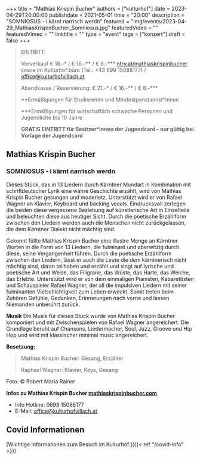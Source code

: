 +++
title = "Mathias Krispin Bucher"
authors = ["kulturhof"]
date = 2023-04-29T20:00:00
publishdate = 2021-05-01
time = "20:00"
description = "SOMNIOSUS - i kärnt narrisch werdn"
featured = "img/events/2023-04-29_MathiasKrispinBucher_Somniosus.jpg"
featuredVideo = ""
featuredVimeo = ""
linktitle = ""
type = "event"
tags = ["konzert"]
draft = false
+++

> EINTRITT: 
> 
> Vorverkauf € 18.-\* / € 16.-\*\* / € 8.-\*\*\* [ntry.at/mathiaskrispinbucher](https://ntry.at/mathiaskrispinbucher) sowie im Kulturhof:büro (Tel.: +43 699 15088177) / office@kulturhofvillach.at
>
> Abendkasse / Reservierung: € 21.-\* / € 16.-\*\* / € 8.-\*\*\*
> 
> \*\*Ermäßigungen für Studierende und Mindestpenstionist\*innen
> 
> \*\*\*Ermäßigungen für wirtschaftlich schwache Personen und Jugendliche bis 19 Jahre
> 
> **GRATIS EINTRITT für Besitzer\*innen der Jugendcard - nur gültig bei Vorlage der Jugendcard**



## Mathias Krispin Bucher
### SOMNIOSUS - i kärnt narrisch werdn

Dieses Stück, das in 13 Liedern durch Kärntner Mundart in Kombination mit schriftdeutscher Lyrik 
eine wahre Geschichte erzählt, wird von Mathias Krispin Bucher gesungen und moderietz. 
Unterstützt wird er von Rafael Wagner an Klavier, Keyboard und backing vocals. 
Eindrucksvoll zerlegen die beiden diese vergessene Beziehung auf künstlerische Art in Einzelteile 
und beleuchten diese aus heutiger Sicht. 
Durch die poetische Erzählform zwischen den Liedern werden auch die Menschen nicht 
zurückgelassen, die dem Kärntner Dialekt nicht mächtig sind.

Gekonnt füllte Mathias Krispin Bucher eine illustre Menge an Kärntner Worten in die Form von 13 
Liedern, die fulminant und aberwitzig durch diese, seine Vergangenheit führen. 
Durch die poetische Erzählform zwischen den Liedern, lässt er auch die Leute die dem kärntnerisch 
nicht mächtig sind, daran teilhaben und erzählt und singt auf lyrische und poetische Art und Weise, 
das Filigrane, das Wüste, das Harte, das Weiche, das Erlebte. 
Unterstützt wird er von dem einmaligen Pianisten, Kabarettisten und Schauspieler Rafael Wagner, 
der all die impulsiven Liedern mit seiner fulminanten Vielschichtigkeit zum Leben erweckt. 
Somit treten beim Zuhören Gefühle, Gedanken, Erinnerungen nach vorne und lassen Niemanden 
unberührt zurück.

**Musik**
Die Musik für dieses Stück wurde von Mathias Krispin Bucher komponiert und mit 
Zwischenspielen von Rafael Wagner angereichert. 
Die Grundlage beruht auf Chansons, Liedermacher, Soul, Jazz, Groove und Hip Hop und wird mit 
klassischer minimal music angereichert. 

**Besetzung:**
>Mathias Krispin Bucher: Gesang, Erzähler
>
>Raphael Wagner: Klavier, Keys, Gesang

Foto: © Robert Maria Rainer

**Infos zu Mathias Krispin Bucher [mathiaskrispinbucher.com](https://www.mathiaskrispinbucher.com/)**


- Info Hotline: 0699 15088177 
- E-Mail: office@kulturhofvillach.at

## Covid Informationen 

[Wichtige Informationen zum Besuch im Kulturhof.]({{< ref "/covid-info" >}})
